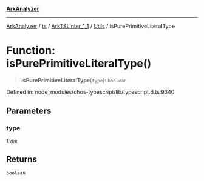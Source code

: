 [**ArkAnalyzer**](../../../../../../../../README.md)

***

[ArkAnalyzer](../../../../../../../../globals.md) / [ts](../../../../../README.md) / [ArkTSLinter\_1\_1](../../../README.md) / [Utils](../README.md) / isPurePrimitiveLiteralType

# Function: isPurePrimitiveLiteralType()

> **isPurePrimitiveLiteralType**(`type`): `boolean`

Defined in: node\_modules/ohos-typescript/lib/typescript.d.ts:9340

## Parameters

### type

[`Type`](../../../../../interfaces/Type.md)

## Returns

`boolean`
